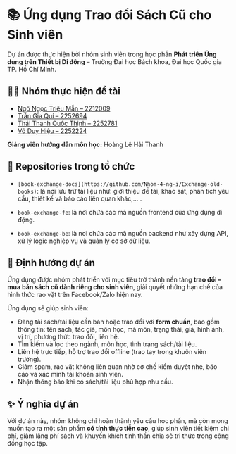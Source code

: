 # 📚 Ứng dụng Trao đổi Sách Cũ cho Sinh viên

Dự án được thực hiện bởi nhóm sinh viên trong học phần **Phát triển Ứng dụng trên Thiết bị Di động** – Trường Đại học Bách khoa, Đại học Quốc gia TP. Hồ Chí Minh.  

## 👨‍💻 Nhóm thực hiện đề tài
- [Ngô Ngọc Triệu Mẫn – 2212009](https://github.com/orgs/Nhom-4-ng-i/people/Kandy2705)  
- [Trần Gia Quí – 2252694](https://github.com/orgs/Nhom-4-ng-i/people/Gragy08)
- [Thái Thanh Quốc Thịnh – 2252781](https://github.com/orgs/Nhom-4-ng-i/people/QuocThinh73)  
- [Võ Duy Hiệu – 2252224](https://github.com/orgs/Nhom-4-ng-i/people/Doianhtelamem)  

**Giảng viên hướng dẫn môn học:** Hoàng Lê Hải Thanh  

## 📂 Repositories trong tổ chức
- `[book-exchange-docs](https://github.com/Nhom-4-ng-i/Exchange-old-books)`: là nơi lưu trữ tài liệu như: giới thiệu đề tài, khảo sát, phân tích yêu cầu, thiết kế và báo cáo liên quan khác,... .  

- `book-exchange-fe`: là nơi chứa các mã nguồn frontend của ứng dụng di động.  

- `book-exchange-be`: là nơi chứa các mã nguồn backend như xây dựng API, xử lý logic nghiệp vụ và quản lý cơ sở dữ liệu.  

## 🎯 Định hướng dự án
Ứng dụng được nhóm phát triển với mục tiêu trở thành nền tảng **trao đổi – mua bán sách cũ dành riêng cho sinh viên**, giải quyết những hạn chế của hình thức rao vặt trên Facebook/Zalo hiện nay.  

Ứng dụng sẽ giúp sinh viên:  
- Đăng tải sách/tài liệu cần bán hoặc trao đổi với **form chuẩn**, bao gồm thông tin: tên sách, tác giả, môn học, mã môn, trạng thái, giá, hình ảnh, vị trí, phương thức trao đổi, liên hệ.  
- Tìm kiếm và lọc theo ngành, môn học, tình trạng sách/tài liệu.  
- Liên hệ trực tiếp, hỗ trợ trao đổi offline (trao tay trong khuôn viên trường).  
- Giảm spam, rao vặt không liên quan nhờ cơ chế kiểm duyệt nhẹ, báo cáo và xác minh tài khoản sinh viên.  
- Nhận thông báo khi có sách/tài liệu phù hợp nhu cầu.  

## ✨ Ý nghĩa dự án
Với dự án này, nhóm không chỉ hoàn thành yêu cầu học phần, mà còn mong muốn tạo ra một sản phẩm **có tính thực tiễn cao**, giúp sinh viên tiết kiệm chi phí, giảm lãng phí sách và khuyến khích tinh thần chia sẻ tri thức trong cộng đồng học tập.  

